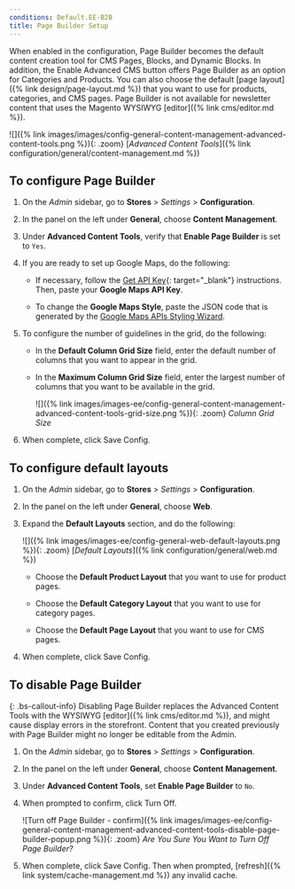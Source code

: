 ```yaml
---
conditions: Default.EE-B2B
title: Page Builder Setup
---
```


When enabled in the configuration, Page Builder becomes the default content creation tool for CMS Pages, Blocks, and Dynamic Blocks. In addition, the Enable Advanced CMS button offers Page Builder as an option for Categories and Products. You can also choose the default [page layout]({% link design/page-layout.md %}) that you want to use for products, categories, and CMS pages. Page Builder is not available for newsletter content that uses the Magento WYSIWYG [editor]({% link cms/editor.md %}).

![]({% link images/images/config-general-content-management-advanced-content-tools.png %}){: .zoom}
[_Advanced Content Tools_]({% link configuration/general/content-management.md %})

## To configure Page Builder

1. On the _Admin_ sidebar, go to **Stores** > _Settings_ > **Configuration**.

1. In the panel on the left under **General**, choose **Content Management**.

1. Under **Advanced Content Tools**, verify that **Enable Page Builder** is set to `Yes`.

1. If you are ready to set up Google Maps, do the following:

   - If necessary, follow the [Get API Key][1]{: target="_blank"} instructions. Then, paste your **Google Maps API Key**.

   - To change the **Google Maps Style**, paste the JSON code that is generated by the [Google Maps APIs Styling Wizard][2].

1. To configure the number of guidelines in the grid, do the following:

   - In the **Default Column Grid Size** field, enter the default number of columns that you want to appear in the grid.

   - In the **Maximum Column Grid Size** field, enter the largest number of columns that you want to be available in the grid.

        ![]({% link images/images-ee/config-general-content-management-advanced-content-tools-grid-size.png %}){: .zoom}
        _Column Grid Size_

1. When complete, click <span class="btn">Save Config</span>.

## To configure default layouts

1. On the _Admin_ sidebar, go to **Stores** > _Settings_ > **Configuration**.

1. In the panel on the left under **General**, choose **Web**.

1. Expand the **Default Layouts** section, and do the following:

    ![]({% link images/images-ee/config-general-web-default-layouts.png %}){: .zoom}
    [_Default Layouts_]({% link configuration/general/web.md %})

    - Choose the **Default Product Layout** that you want to use for product pages.

    - Choose the **Default Category Layout** that you want to use for category pages.

    - Choose the **Default Page Layout** that you want to use for CMS pages.

1. When complete, click <span class="btn">Save Config</span>.

## To disable Page Builder

{: .bs-callout-info}
Disabling Page Builder replaces the Advanced Content Tools with the WYSIWYG [editor]({% link cms/editor.md %}), and might cause display errors in the storefront. Content that you created previously with Page Builder might no longer be editable from the Admin.

1. On the _Admin_ sidebar, go to **Stores** > _Settings_ > **Configuration**.

1. In the panel on the left under **General**, choose **Content Management**.

1. Under **Advanced Content Tools**, set **Enable Page Builder** to `No`. 

1. When prompted to confirm, click <span class="btn">Turn Off</span>.

    ![Turn off Page Builder - confirm]({% link images/images-ee/config-general-content-management-advanced-content-tools-disable-page-builder-popup.png %}){: .zoom}
    _Are You Sure You Want to Turn Off Page Builder?_

1. When complete, click <span class="btn">Save Config</span>. Then when prompted, [refresh]({% link system/cache-management.md %}) any invalid cache.

[1]: https://developers.google.com/maps/documentation/javascript/get-api-key
[2]: https://mapstyle.withgoogle.com/
